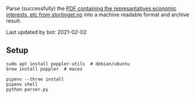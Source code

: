 Parse (successfully) the [PDF containing the represantatives economic interests, etc from stortinget.no](https://www.stortinget.no/no/Stortinget-og-demokratiet/Representantene/Okonomiske-interesser/) into a machine readable format and archive result.

Last updated by bot: 2021-02-02

## Setup
    sudo apt install poppler-utils  # debian/ubuntu
    brew install poppler  # macos

    pipenv --three install
    pipenv shell
    python parser.py
